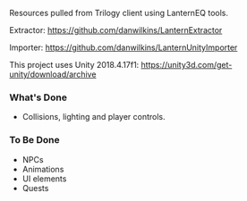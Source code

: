 Resources pulled from Trilogy client using LanternEQ tools.

Extractor: https://github.com/danwilkins/LanternExtractor

Importer: https://github.com/danwilkins/LanternUnityImporter

This project uses Unity 2018.4.17f1: https://unity3d.com/get-unity/download/archive

### What's Done

- Collisions, lighting and player controls.

### To Be Done

- NPCs
- Animations
- UI elements
- Quests
